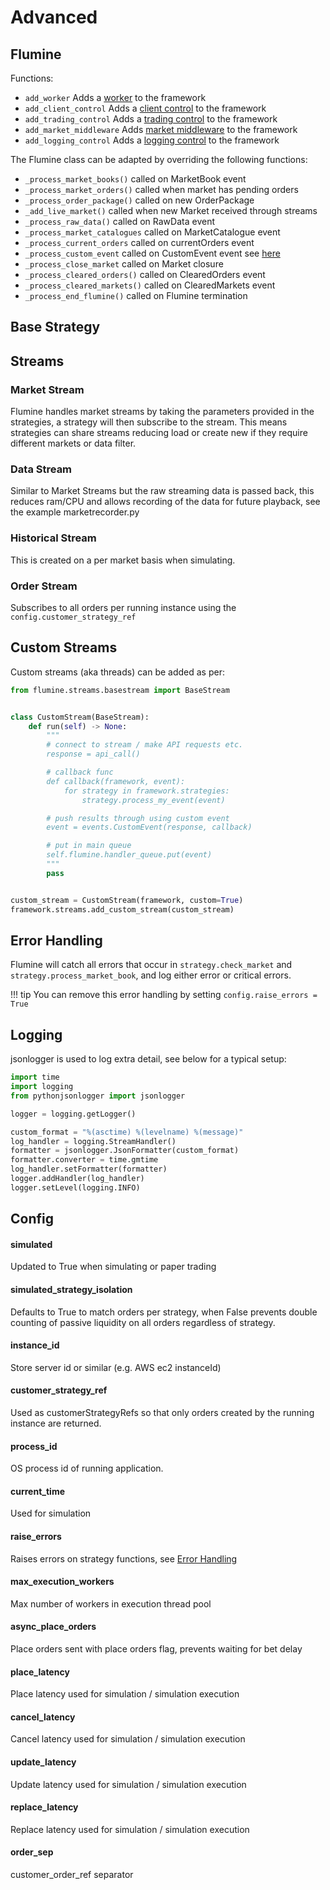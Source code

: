 # Advanced

## Flumine

Functions:

- `add_worker` Adds a [worker](/advanced/#background-workers) to the framework
- `add_client_control` Adds a [client control](/advanced/#client-controls) to the framework
- `add_trading_control` Adds a [trading control](/advanced/#trading-controls) to the framework
- `add_market_middleware` Adds [market middleware](/markets/#middleware) to the framework
- `add_logging_control` Adds a [logging control](/advanced/#logging-controls) to the framework

The Flumine class can be adapted by overriding the following functions:

- `_process_market_books()` called on MarketBook event
- `_process_market_orders()` called when market has pending orders
- `_process_order_package()` called on new OrderPackage
- `_add_live_market()` called when new Market received through streams
- `_process_raw_data()` called on RawData event
- `_process_market_catalogues` called on MarketCatalogue event
- `_process_current_orders` called on currentOrders event
- `_process_custom_event` called on CustomEvent event see [here](/advanced/#custom-event)
- `_process_close_market` called on Market closure
- `_process_cleared_orders()` called on ClearedOrders event
- `_process_cleared_markets()` called on ClearedMarkets event
- `_process_end_flumine()` called on Flumine termination

## Base Strategy


## Streams

### Market Stream

Flumine handles market streams by taking the parameters provided in the strategies, a strategy will then subscribe to the stream. This means strategies can share streams reducing load or create new if they require different markets or data filter.

### Data Stream

Similar to Market Streams but the raw streaming data is passed back, this reduces ram/CPU and allows recording of the data for future playback, see the example marketrecorder.py

### Historical Stream

This is created on a per market basis when simulating.

### Order Stream

Subscribes to all orders per running instance using the `config.customer_strategy_ref`

## Custom Streams

Custom streams (aka threads) can be added as per:

```python
from flumine.streams.basestream import BaseStream


class CustomStream(BaseStream):
    def run(self) -> None:
        """
        # connect to stream / make API requests etc.
        response = api_call()

        # callback func
        def callback(framework, event):
            for strategy in framework.strategies:
                strategy.process_my_event(event)

        # push results through using custom event
        event = events.CustomEvent(response, callback)

        # put in main queue
        self.flumine.handler_queue.put(event)
        """
        pass


custom_stream = CustomStream(framework, custom=True)
framework.streams.add_custom_stream(custom_stream)
```


## Error Handling

Flumine will catch all errors that occur in `strategy.check_market` and `strategy.process_market_book`, and log either error or critical errors.

!!! tip
    You can remove this error handling by setting `config.raise_errors = True`

## Logging

jsonlogger is used to log extra detail, see below for a typical setup:

```python
import time
import logging
from pythonjsonlogger import jsonlogger

logger = logging.getLogger()

custom_format = "%(asctime) %(levelname) %(message)"
log_handler = logging.StreamHandler()
formatter = jsonlogger.JsonFormatter(custom_format)
formatter.converter = time.gmtime
log_handler.setFormatter(formatter)
logger.addHandler(log_handler)
logger.setLevel(logging.INFO)
```

## Config

#### simulated

Updated to True when simulating or paper trading

#### simulated_strategy_isolation

Defaults to True to match orders per strategy, when False prevents double counting of passive liquidity on all orders regardless of strategy.

#### instance_id

Store server id or similar (e.g. AWS ec2 instanceId)

#### customer_strategy_ref

Used as customerStrategyRefs so that only orders created by the running instance are returned.

#### process_id

OS process id of running application.

#### current_time

Used for simulation

#### raise_errors

Raises errors on strategy functions, see [Error Handling](/advanced/#error-handling)

#### max_execution_workers

Max number of workers in execution thread pool

#### async_place_orders

Place orders sent with place orders flag, prevents waiting for bet delay

#### place_latency

Place latency used for simulation / simulation execution

#### cancel_latency

Cancel latency used for simulation / simulation execution

#### update_latency

Update latency used for simulation / simulation execution

#### replace_latency

Replace latency used for simulation / simulation execution

#### order_sep 

customer_order_ref separator

